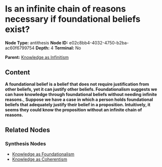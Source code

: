 # Is an infinite chain of reasons necessary if foundational beliefs exist?

**Node Type:** antithesis
**Node ID:** e02c8bb4-4032-4750-b2ba-ac60f6799754
**Depth:** 4
**Terminal:** No

**Parent:** [Knowledge as Infinitism](knowledge-as-infinitism-synthesis-83839b02-bddf-4664-a8a5-32b8ba1b9719.md)

## Content

**A foundational belief is a belief that does not require justification from other beliefs, yet it can justify other beliefs. Foundationalism suggests we can have knowledge through foundational beliefs without needing infinite reasons.**, **Suppose we have a case in which a person holds foundational beliefs that adequately justify their belief in a proposition. Intuitively, it seems they could know the proposition without an infinite chain of reasons.**

## Related Nodes

### Synthesis Nodes

- [Knowledge as Foundationalism](knowledge-as-foundationalism-synthesis-00b45c57-90a3-4c1c-a7eb-cf159f43a5a5.md)
- [Knowledge as Coherentism](knowledge-as-coherentism-synthesis-7661f8d7-4034-46a4-9159-a24b9be71d13.md)
